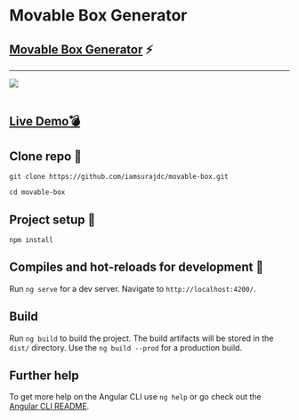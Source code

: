 # Movable Box Generator

## [Movable Box Generator](https://movablebox.netlify.app/) :zap: 

---
<img align='center' src="https://media.giphy.com/media/FgTyJhLSK8W54dzcdL/giphy.gif">
</br>

</br>

## [Live Demo:bomb:](https://movablebox.netlify.app/)

## Clone repo :seedling:
```
git clone https://github.com/iamsurajdc/movable-box.git
```
```
cd movable-box
```

## Project setup :seedling:
```
npm install
```

## Compiles and hot-reloads for development :large_blue_circle:

Run `ng serve` for a dev server. Navigate to `http://localhost:4200/`.

## Build

Run `ng build` to build the project. The build artifacts will be stored in the `dist/` directory.
Use the `ng build --prod` for a production build.


## Further help

To get more help on the Angular CLI use `ng help` or go check out the [Angular CLI README](https://github.com/angular/angular-cli/blob/master/README.md).
